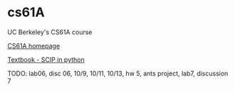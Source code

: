 # cs61A
UC Berkeley's CS61A course

[CS61A homepage](https://cs61a.org/)

[Textbook - SCIP in python](https://www.composingprograms.com/)

TODO: lab06, disc 06, 10/9, 10/11, 10/13, hw 5, ants project, lab7, discussion 7